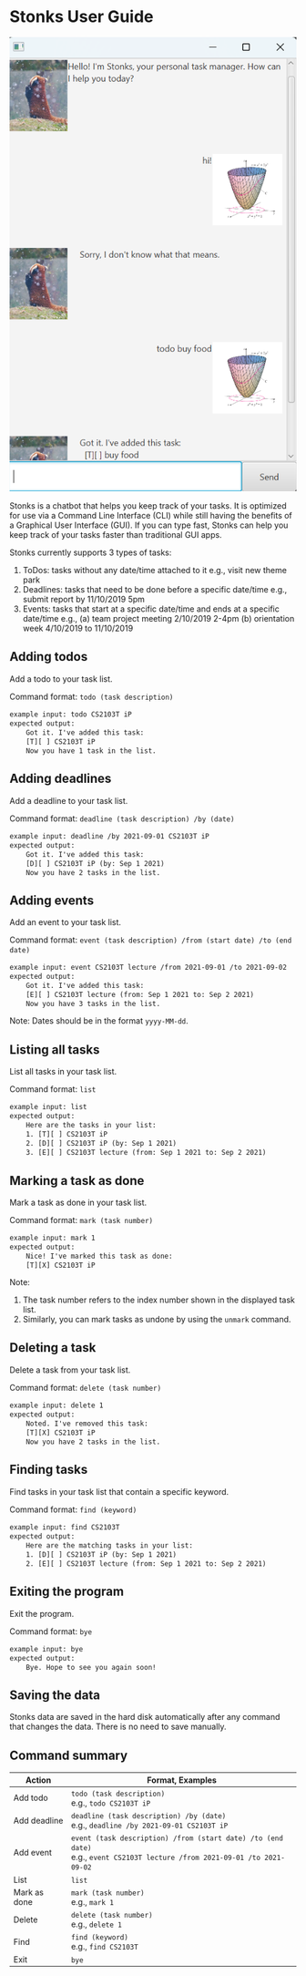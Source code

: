 # Stonks User Guide

![docs](Ui.png)

Stonks is a chatbot that helps you keep track of your tasks. It is optimized for use via a Command Line Interface (CLI) while still having the benefits of a Graphical User Interface (GUI). If you can type fast, Stonks can help you keep track of your tasks faster than traditional GUI apps.

Stonks currently supports 3 types of tasks:
1. ToDos: tasks without any date/time attached to it e.g., visit new theme park
2. Deadlines: tasks that need to be done before a specific date/time e.g., submit report by 11/10/2019 5pm
3. Events: tasks that start at a specific date/time and ends at a specific date/time e.g., (a) team project meeting 2/10/2019 2-4pm (b) orientation week 4/10/2019 to 11/10/2019

## Adding todos

Add a todo to your task list.

Command format: `todo (task description)`

```
example input: todo CS2103T iP
expected output: 
    Got it. I've added this task:
    [T][ ] CS2103T iP
    Now you have 1 task in the list.
```

## Adding deadlines

Add a deadline to your task list.

Command format: `deadline (task description) /by (date)`

```
example input: deadline /by 2021-09-01 CS2103T iP
expected output: 
    Got it. I've added this task:
    [D][ ] CS2103T iP (by: Sep 1 2021)
    Now you have 2 tasks in the list.
```

## Adding events

Add an event to your task list.

Command format: `event (task description) /from (start date) /to (end date)`

```
example input: event CS2103T lecture /from 2021-09-01 /to 2021-09-02
expected output: 
    Got it. I've added this task:
    [E][ ] CS2103T lecture (from: Sep 1 2021 to: Sep 2 2021)
    Now you have 3 tasks in the list.
```
Note: Dates should be in the format `yyyy-MM-dd`.

## Listing all tasks

List all tasks in your task list.

Command format: `list`

```
example input: list
expected output: 
    Here are the tasks in your list:
    1. [T][ ] CS2103T iP
    2. [D][ ] CS2103T iP (by: Sep 1 2021)
    3. [E][ ] CS2103T lecture (from: Sep 1 2021 to: Sep 2 2021)
```

## Marking a task as done

Mark a task as done in your task list.

Command format: `mark (task number)`

``` 
example input: mark 1
expected output: 
    Nice! I've marked this task as done:
    [T][X] CS2103T iP
```

Note: 
1. The task number refers to the index number shown in the displayed task list.
2. Similarly, you can mark tasks as undone by using the `unmark` command.

## Deleting a task

Delete a task from your task list.

Command format: `delete (task number)`

```
example input: delete 1
expected output: 
    Noted. I've removed this task:
    [T][X] CS2103T iP
    Now you have 2 tasks in the list.
```

## Finding tasks

Find tasks in your task list that contain a specific keyword.

Command format: `find (keyword)`

```
example input: find CS2103T
expected output: 
    Here are the matching tasks in your list:
    1. [D][ ] CS2103T iP (by: Sep 1 2021)
    2. [E][ ] CS2103T lecture (from: Sep 1 2021 to: Sep 2 2021)
```

## Exiting the program

Exit the program.

Command format: `bye`

```
example input: bye
expected output: 
    Bye. Hope to see you again soon!
```

## Saving the data

Stonks data are saved in the hard disk automatically after any command that changes the data. There is no need to save manually.

## Command summary

Action | Format, Examples
--------|------------------
Add todo | `todo (task description)` <br> e.g., `todo CS2103T iP`
Add deadline | `deadline (task description) /by (date)` <br> e.g., `deadline /by 2021-09-01 CS2103T iP`
Add event | `event (task description) /from (start date) /to (end date)` <br> e.g., `event CS2103T lecture /from 2021-09-01 /to 2021-09-02`
List | `list`
Mark as done | `mark (task number)` <br> e.g., `mark 1`
Delete | `delete (task number)` <br> e.g., `delete 1`
Find | `find (keyword)` <br> e.g., `find CS2103T`
Exit | `bye`
